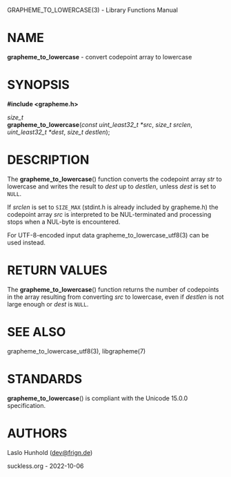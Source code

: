GRAPHEME\_TO\_LOWERCASE(3) - Library Functions Manual

# NAME

**grapheme\_to\_lowercase** - convert codepoint array to lowercase

# SYNOPSIS

**#include <grapheme.h>**

*size\_t*  
**grapheme\_to\_lowercase**(*const uint\_least32\_t \*src*, *size\_t srclen*, *uint\_least32\_t \*dest*, *size\_t destlen*);

# DESCRIPTION

The
**grapheme\_to\_lowercase**()
function converts the codepoint array
*str*
to lowercase and writes the result to
*dest*
up to
*destlen*,
unless
*dest*
is set to
`NULL`.

If
*srclen*
is set to
`SIZE_MAX`
(stdint.h is already included by grapheme.h) the codepoint array
*src*
is interpreted to be NUL-terminated and processing stops when a
NUL-byte is encountered.

For UTF-8-encoded input data
grapheme\_to\_lowercase\_utf8(3)
can be used instead.

# RETURN VALUES

The
**grapheme\_to\_lowercase**()
function returns the number of codepoints in the array resulting
from converting
*src*
to lowercase, even if
*destlen*
is not large enough or
*dest*
is
`NULL`.

# SEE ALSO

grapheme\_to\_lowercase\_utf8(3),
libgrapheme(7)

# STANDARDS

**grapheme\_to\_lowercase**()
is compliant with the Unicode 15.0.0 specification.

# AUTHORS

Laslo Hunhold ([dev@frign.de](mailto:dev@frign.de))

suckless.org - 2022-10-06
